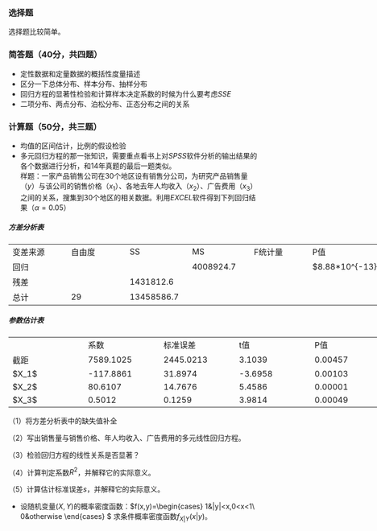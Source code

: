 ### <strong>选择题</strong>


 选择题比较简单。
 

 ### <strong>简答题（40分，共四题）</strong>


 - 定性数据和定量数据的概括性度量描述
- 区分一下总体分布、样本分布、抽样分布
- 回归方程的显著性检验和计算样本决定系数的时候为什么要考虑$SSE$
- 二项分布、两点分布、泊松分布、正态分布之间的关系


 ### <strong>计算题（50分，共三题）</strong>


 -  均值的区间估计，比例的假设检验 
-  多元回归方程的那一张知识，需要重点看书上对$SPSS$软件分析的输出结果的各个数据进行分析，和14年真题的最后一题类似。<br />样题：一家产品销售公司在30个地区设有销售分公司，为研究产品销售量（$y$）与该公司的销售价格（$x_1$）、各地去年人均收入（$x_2$）、广告费用（$x_3$）之间的关系，搜集到30个地区的相关数据。利用$EXCEL$软件得到下列回归结果（$\alpha=0.05$）  
<h5 data-lake-id="cb716ec5" id="cb716ec5">方差分析表</h5><table data-lake-id="89c4812d" id="89c4812d" margin="true" class="lake-table" style="width: 750px"><colgroup><col width="125"><col width="125"><col width="125"><col width="125"><col width="125"><col width="125"></colgroup><tbody><tr data-lake-id="u0e18475a" id="u0e18475a"><td data-lake-id="u0b9ae2a0" id="u0b9ae2a0">变差来源
 </td><td data-lake-id="u7a1b6782" id="u7a1b6782">自由度
 </td><td data-lake-id="u267273ca" id="u267273ca">SS
 </td><td data-lake-id="u1ce4c73c" id="u1ce4c73c">MS
 </td><td data-lake-id="uecb3c3b8" id="uecb3c3b8">F统计量
 </td><td data-lake-id="u60d8e603" id="u60d8e603">P值
 </td></tr><tr data-lake-id="u23bfb3a4" id="u23bfb3a4"><td data-lake-id="uff75e37c" id="uff75e37c">回归
 </td><td data-lake-id="u6073d1e7" id="u6073d1e7"></td><td data-lake-id="u50a8c34e" id="u50a8c34e"></td><td data-lake-id="u81ad52cc" id="u81ad52cc">4008924.7
 </td><td data-lake-id="udbe176bf" id="udbe176bf"></td><td data-lake-id="u2eb3561f" id="u2eb3561f">$8.88*10^{-13}$
 </td></tr><tr data-lake-id="ude4102af" id="ude4102af"><td data-lake-id="ucc9bd69d" id="ucc9bd69d">残差
 </td><td data-lake-id="u126b3c39" id="u126b3c39"></td><td data-lake-id="uca1efa77" id="uca1efa77">1431812.6
 </td><td data-lake-id="ubebb3447" id="ubebb3447"></td><td data-lake-id="u832f2aa8" id="u832f2aa8"></td><td data-lake-id="u3d6c6195" id="u3d6c6195"></td></tr><tr data-lake-id="u136f4f0a" id="u136f4f0a"><td data-lake-id="u906b9222" id="u906b9222">总计
 </td><td data-lake-id="u87ab98e9" id="u87ab98e9">29
 </td><td data-lake-id="ua5cf7919" id="ua5cf7919">13458586.7
 </td><td data-lake-id="ub636b3a6" id="ub636b3a6"></td><td data-lake-id="ud549bccb" id="ud549bccb"></td><td data-lake-id="u9cd3930b" id="u9cd3930b"></td></tr></tbody></table>

 <h5 data-lake-id="f60b28f1" id="f60b28f1">参数估计表</h5><table data-lake-id="683369d7" id="683369d7" margin="true" class="lake-table" style="width: 750px"><colgroup><col width="150"><col width="150"><col width="150"><col width="150"><col width="150"></colgroup><tbody><tr data-lake-id="ud5aadbeb" id="ud5aadbeb"><td data-lake-id="u77957f5f" id="u77957f5f"></td><td data-lake-id="u94703af0" id="u94703af0">系数
 </td><td data-lake-id="u7fc9fe30" id="u7fc9fe30">标准误差
 </td><td data-lake-id="uae5abf4d" id="uae5abf4d">t值
 </td><td data-lake-id="u2ac0b020" id="u2ac0b020">P值
 </td></tr><tr data-lake-id="ub7dcf5a1" id="ub7dcf5a1"><td data-lake-id="ue956447e" id="ue956447e">截距
 </td><td data-lake-id="u186fa255" id="u186fa255">7589.1025
 </td><td data-lake-id="u13f1f635" id="u13f1f635">2445.0213
 </td><td data-lake-id="u1b50145b" id="u1b50145b">3.1039
 </td><td data-lake-id="ubc4b27f4" id="ubc4b27f4">0.00457
 </td></tr><tr data-lake-id="udc8d8527" id="udc8d8527"><td data-lake-id="ue55c6829" id="ue55c6829">$X_1$
 </td><td data-lake-id="uf23b213d" id="uf23b213d">-117.8861
 </td><td data-lake-id="ucd895912" id="ucd895912">31.8974
 </td><td data-lake-id="u01a8510b" id="u01a8510b">-3.6958
 </td><td data-lake-id="u74cef0ec" id="u74cef0ec">0.00103
 </td></tr><tr data-lake-id="u7852e246" id="u7852e246"><td data-lake-id="u50d43e7a" id="u50d43e7a">$X_2$
 </td><td data-lake-id="u8937e4a9" id="u8937e4a9">80.6107
 </td><td data-lake-id="uc9827188" id="uc9827188">14.7676
 </td><td data-lake-id="u291bc787" id="u291bc787">5.4586
 </td><td data-lake-id="u9c627294" id="u9c627294">0.00001
 </td></tr><tr data-lake-id="u2496601f" id="u2496601f"><td data-lake-id="u057ebd9b" id="u057ebd9b">$X_3$
 </td><td data-lake-id="u7ec340d0" id="u7ec340d0">0.5012
 </td><td data-lake-id="u115bca09" id="u115bca09">0.1259
 </td><td data-lake-id="u2b410ff6" id="u2b410ff6">3.9814
 </td><td data-lake-id="ufa0d3532" id="ufa0d3532">0.00049
 </td></tr></tbody></table>

 （1）将方差分析表中的缺失值补全
 

 （2）写出销售量与销售价格、年人均收入、广告费用的多元线性回归方程。
 

 （3）检验回归方程的线性关系是否显著？
 

 （4）计算判定系数$R^2$，并解释它的实际意义。
 

 （5）计算估计标准误差$s$，并解释它的实际意义。
 

 - 设随机变量$(X,Y)$的概率密度函数：$f(x,y)=\begin{cases}
1&|y|<x,0<x<1\\
0&otherwise
\end{cases}
$ 求条件概率密度函数$f_{X|Y}(x|y)$。
